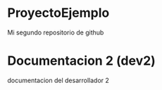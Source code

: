 # ProyectoEjemplo
Mi segundo repositorio de github

# Documentacion 2 (dev2)
documentacion del desarrollador 2